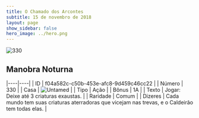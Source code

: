 ```yaml
---
title: O Chamado dos Arcontes
subtitle: 15 de novembro de 2018
layout: page
show_sidebar: false
hero_image: ../hero.png
---
```


![330](https://cdn.keyforgegame.com/media/card_front/pt/341_330_R4Q6P7M74J89_pt.png)

## Manobra Noturna

|----|----|
| ID | f04a582c-c50b-453e-afc8-9d459c46cc22 |
| Número | 330 |
| Casa | ![Untamed](https://archonarcana.com/images/thumb/b/bd/Untamed.png/22px-Untamed.png "Indomados") |
| Tipo | Ação |
| Bônus | 1A |
| Texto | Jogar: Deixe até 3 criaturas exaustas. |
| Raridade | Comum |
| Dizeres | Cada mundo tem suas criaturas aterradoras que vicejam nas trevas, e o Caldeirão tem todas elas. |
